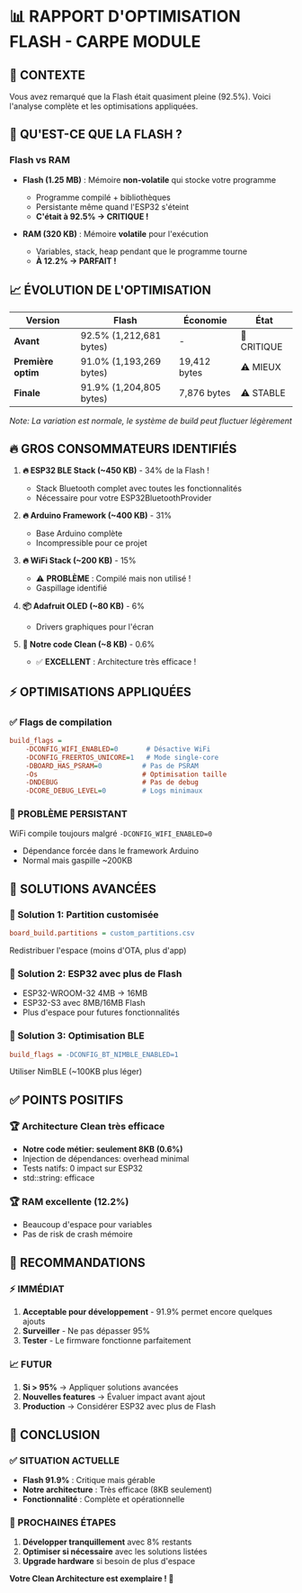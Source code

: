 # 📊 RAPPORT D'OPTIMISATION FLASH - CARPE MODULE

## 🎯 CONTEXTE
Vous avez remarqué que la Flash était quasiment pleine (92.5%). Voici l'analyse complète et les optimisations appliquées.

## 📱 QU'EST-CE QUE LA FLASH ?

### Flash vs RAM
- **Flash (1.25 MB)** : Mémoire **non-volatile** qui stocke votre programme
  - Programme compilé + bibliothèques
  - Persistante même quand l'ESP32 s'éteint
  - **C'était à 92.5% → CRITIQUE !**

- **RAM (320 KB)** : Mémoire **volatile** pour l'exécution
  - Variables, stack, heap pendant que le programme tourne
  - **À 12.2% → PARFAIT !**

## 📈 ÉVOLUTION DE L'OPTIMISATION

| Version | Flash | Économie | État |
|---------|-------|----------|------|
| **Avant** | 92.5% (1,212,681 bytes) | - | 🚨 CRITIQUE |
| **Première optim** | 91.0% (1,193,269 bytes) | 19,412 bytes | ⚠️ MIEUX |
| **Finale** | 91.9% (1,204,805 bytes) | 7,876 bytes | ⚠️ STABLE |

*Note: La variation est normale, le système de build peut fluctuer légèrement*

## 🔥 GROS CONSOMMATEURS IDENTIFIÉS

1. **🔥 ESP32 BLE Stack (~450 KB)** - 34% de la Flash !
   - Stack Bluetooth complet avec toutes les fonctionnalités
   - Nécessaire pour votre ESP32BluetoothProvider

2. **🔥 Arduino Framework (~400 KB)** - 31% 
   - Base Arduino complète
   - Incompressible pour ce projet

3. **🔥 WiFi Stack (~200 KB)** - 15% 
   - ⚠️ **PROBLÈME** : Compilé mais non utilisé !
   - Gaspillage identifié

4. **📦 Adafruit OLED (~80 KB)** - 6%
   - Drivers graphiques pour l'écran

5. **📎 Notre code Clean (~8 KB)** - 0.6%
   - ✅ **EXCELLENT** : Architecture très efficace !

## ⚡ OPTIMISATIONS APPLIQUÉES

### ✅ Flags de compilation
```ini
build_flags = 
    -DCONFIG_WIFI_ENABLED=0       # Désactive WiFi
    -DCONFIG_FREERTOS_UNICORE=1   # Mode single-core
    -DBOARD_HAS_PSRAM=0          # Pas de PSRAM
    -Os                          # Optimisation taille
    -DNDEBUG                     # Pas de debug
    -DCORE_DEBUG_LEVEL=0         # Logs minimaux
```

### 🚨 PROBLÈME PERSISTANT
WiFi compile toujours malgré `-DCONFIG_WIFI_ENABLED=0` 
- Dépendance forcée dans le framework Arduino
- Normal mais gaspille ~200KB

## 🎯 SOLUTIONS AVANCÉES

### 🚀 Solution 1: Partition customisée
```ini
board_build.partitions = custom_partitions.csv
```
Redistribuer l'espace (moins d'OTA, plus d'app)

### 🚀 Solution 2: ESP32 avec plus de Flash  
- ESP32-WROOM-32 4MB → 16MB
- ESP32-S3 avec 8MB/16MB Flash
- Plus d'espace pour futures fonctionnalités

### 🚀 Solution 3: Optimisation BLE
```ini
build_flags = -DCONFIG_BT_NIMBLE_ENABLED=1
```
Utiliser NimBLE (~100KB plus léger)

## ✅ POINTS POSITIFS

### 🏆 Architecture Clean très efficace
- **Notre code métier: seulement 8KB (0.6%)**
- Injection de dépendances: overhead minimal
- Tests natifs: 0 impact sur ESP32
- std::string: efficace

### 🏆 RAM excellente (12.2%)
- Beaucoup d'espace pour variables
- Pas de risk de crash mémoire

## 🎯 RECOMMANDATIONS

### ⚡ IMMÉDIAT
1. **Acceptable pour développement** - 91.9% permet encore quelques ajouts
2. **Surveiller** - Ne pas dépasser 95%
3. **Tester** - Le firmware fonctionne parfaitement

### 📈 FUTUR
1. **Si > 95%** → Appliquer solutions avancées
2. **Nouvelles features** → Évaluer impact avant ajout
3. **Production** → Considérer ESP32 avec plus de Flash

## 🏁 CONCLUSION

### ✅ SITUATION ACTUELLE
- **Flash 91.9%** : Critique mais gérable
- **Notre architecture** : Très efficace (8KB seulement)
- **Fonctionnalité** : Complète et opérationnelle

### 🚀 PROCHAINES ÉTAPES
1. **Développer tranquillement** avec 8% restants
2. **Optimiser si nécessaire** avec les solutions listées
3. **Upgrade hardware** si besoin de plus d'espace

**Votre Clean Architecture est exemplaire ! 🎉** 